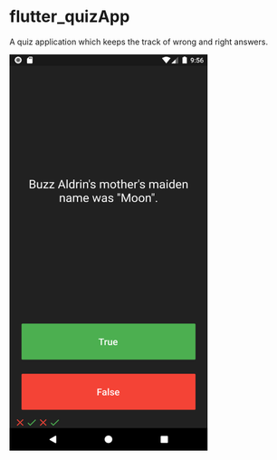 # flutter_quizApp
A quiz application which keeps the track of wrong and right answers.

<img src="flutter_quizApp/quiz.png" width="350" height="700">
